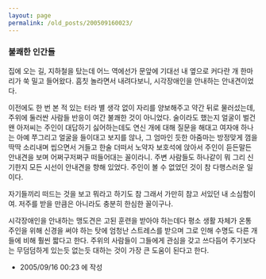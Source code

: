 ```yaml
---
layout: page
permalink: /old_posts/200509160023/
---
```


### 불쾌한 인간들

집에 오는 길, 지하철을 탔는데
어느 역에선가 문앞에 기대선 내 옆으로 커다란 개 한마리가 쑥 밀고 들어왔다.
흠칫 놀라면서 내려다보니, 시각장애인을 안내하는 안내견이었다.

이전에도 한 번 본 적 있는 터라 별 생각 없이 자리를 양보해주고 약간 뒤로 물러섰는데,
주위에 둘러싼 사람들 반응이 여간 불쾌한 것이 아니었다.
술이라도 했는지 얼굴이 벌건 왠 아저씨는
주인이 대답하기 싫어하는데도 연신 개에 대해 질문을 해대고
여자애 하나는 아예 쭈그리고 얼굴을 들이대고 보지를 않나,
그 엄마인 듯한 아줌마는 방정맞게 껌을 딱딱 소리내며 씹으면서 거들고
한술 더떠서 노약자 보호석에 앉아서 주인이 듣든말든 안내견을 보며 어쩌구저쩌구 떠들어대는 꼴이라니.
주변 사람들도 하나같이 뭐 그리 신기한지 모든 시선이 안내견을 향해 있었다. 
주인이 볼 수 없었던 것이 참 다행스러운 일이다.

자기들끼리 떠드는 것을 보고 뭐라고 하기도 참 그래서 가만히 참고 서있던 내 소심함이여.
저주를 받을 만큼은 아니라도 충분히 한심한 꼴이구나.


시각장애인을 안내하는 맹도견은 고된 훈련을 받아야 하는데다 
평소 생활 자체가 온통 주인을 위해 신경을 써야 하는 탓에 
엄청난 스트레스를 받으며 그로 인해 수명도 다른 개들에 비해 훨씬 짧다고 한다.
주위의 사람들이 그들에게 관심을 갖고 쓰다듬어 주기보다는
무덤덤하게 있는듯 없는듯 대하는 것이 가장 큰 도움이 된다고 한다.




- 2005/09/16 00:23 에 작성
